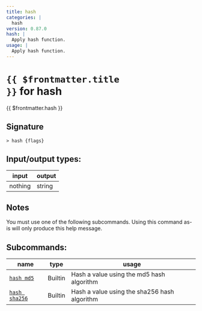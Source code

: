 ```yaml
---
title: hash
categories: |
  hash
version: 0.87.0
hash: |
  Apply hash function.
usage: |
  Apply hash function.
---
```

<!-- This file is automatically generated. Please edit the command in https://github.com/nushell/nushell instead. -->

# <code>{{ $frontmatter.title }}</code> for hash

<div class='command-title'>{{ $frontmatter.hash }}</div>

## Signature

```> hash {flags} ```


## Input/output types:

| input   | output |
| ------- | ------ |
| nothing | string |

## Notes
You must use one of the following subcommands. Using this command as-is will only produce this help message.

## Subcommands:

| name                                           | type    | usage                                        |
| ---------------------------------------------- | ------- | -------------------------------------------- |
| [`hash md5`](/commands/docs/hash_md5.md)       | Builtin | Hash a value using the md5 hash algorithm    |
| [`hash sha256`](/commands/docs/hash_sha256.md) | Builtin | Hash a value using the sha256 hash algorithm |